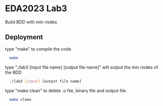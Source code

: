 # EDA2023 Lab3

Build BDD with min nodes


## Deployment

type "make" to compile the code

```bash
  make
```

type "./lab3 [input file name] [output file name]" will output the min nodes of the BDD

```bash
  ./lab3 [input] [output file name]
```

type "make clean" to delete .o file, binary file and output file

```bash
  make clean
```
